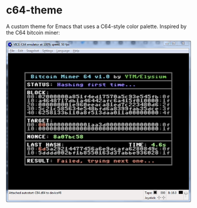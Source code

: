 # c64-theme

A custom theme for Emacs that uses a C64-style color palette. Inspired by the C64 bitcoin miner:


![c64miner.png](https://github.com/lb1wh/c64-theme/blob/main/c64miner.png)
